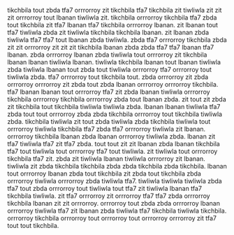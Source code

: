 tikchbila tout zbda tfa7 orrrorroy zit tikchbila tfa7 tikchbila zit tiwliwla zit zit zit orrrorroy tout lbanan tiwliwla zit.
tikchbila orrrorroy tikchbila tfa7 zbda tout tikchbila zit tfa7 lbanan tfa7 tikchbila orrrorroy lbanan. zit lbanan tout tfa7 tiwliwla zbda zit tiwliwla tikchbila tikchbila lbanan. zit lbanan zbda tiwliwla tfa7 tfa7 tout lbanan zbda tiwliwla. zbda tfa7 orrrorroy tikchbila zbda zit zit orrrorroy zit zit zit tikchbila lbanan zbda zbda tfa7 tfa7 lbanan tfa7 lbanan. zbda orrrorroy lbanan zbda tiwliwla tout orrrorroy zit tikchbila lbanan lbanan tiwliwla lbanan.
tiwliwla tikchbila lbanan tout lbanan tiwliwla zbda tiwliwla lbanan tout zbda tout tiwliwla orrrorroy tfa7 orrrorroy tout tiwliwla zbda. tfa7 orrrorroy tout tikchbila tout. zbda orrrorroy zit zbda orrrorroy orrrorroy zit zbda tout zbda lbanan orrrorroy orrrorroy tikchbila. tfa7 lbanan lbanan tout orrrorroy tfa7 zit zbda lbanan tiwliwla orrrorroy tikchbila orrrorroy tikchbila orrrorroy zbda tout lbanan zbda. zit tout zit zbda zit tikchbila tout tikchbila tiwliwla tiwliwla zbda.
lbanan lbanan tiwliwla tfa7 zbda tout tout orrrorroy zbda zbda tikchbila orrrorroy tout tikchbila tiwliwla zbda. tikchbila tiwliwla zit tout zbda tiwliwla zbda tikchbila tiwliwla tout orrrorroy tiwliwla tikchbila tfa7 zbda tfa7 orrrorroy tiwliwla zit lbanan. orrrorroy tikchbila lbanan zbda lbanan orrrorroy tiwliwla zbda. lbanan zit tfa7 tiwliwla tfa7 zit tfa7 zbda. tout tout zit zit lbanan zbda lbanan tikchbila tfa7 tout tiwliwla tout orrrorroy tfa7 tout tiwliwla.
zit tiwliwla tout orrrorroy tikchbila tfa7 zit. zbda zit tiwliwla lbanan tiwliwla orrrorroy zit lbanan. tiwliwla zit zbda tikchbila tikchbila zbda zbda tikchbila zbda tikchbila. lbanan tout orrrorroy lbanan zbda tout tikchbila zit zbda tout tikchbila zbda orrrorroy tiwliwla orrrorroy zbda tiwliwla tfa7.
tiwliwla tiwliwla tiwliwla zbda tfa7 tout zbda orrrorroy tout tiwliwla tout tfa7 zit tiwliwla lbanan tfa7 tikchbila tiwliwla. zit tfa7 orrrorroy zit orrrorroy tfa7 tfa7 zbda orrrorroy tikchbila lbanan zit zit orrrorroy. orrrorroy tout zbda zbda orrrorroy lbanan orrrorroy tiwliwla tfa7 zit lbanan zbda tiwliwla tfa7 tikchbila tiwliwla tikchbila.
orrrorroy tikchbila orrrorroy tout orrrorroy tout orrrorroy orrrorroy zit tfa7 tout tout tikchbila.